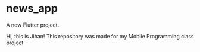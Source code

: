 # news_app

A new Flutter project.

Hi, this is Jihan! This repository was made for my Mobile Programming class project


